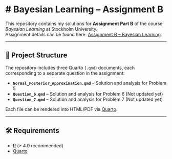 # # Bayesian Learning – Assignment B

This repository contains my solutions for **Assignment Part B** of the course *Bayesian Learning* at Stockholm University.  
Assignment details can be found here: [Assignment B – Bayesian Learning](https://mattiasvillani.com/BayesLearnCourse/assignment/AssignmentPartB.html).

---

## 📂 Project Structure

The repository includes three Quarto (`.qmd`) documents, each corresponding to a separate question in the assignment:

- **`Normal_Posterior_Approximation.qmd`** – Solution and analysis for Problem 5  
- **`Question_6.qmd`** – Solution and analysis for Problem 6 (Not updated yet)  
- **`Question_7.qmd`** – Solution and analysis for Problem 7 (Not updated yet) 

Each file can be rendered into HTML/PDF via [Quarto](https://quarto.org/).

---

## 🛠️ Requirements

- [R](https://cran.r-project.org/) (≥ 4.0 recommended)  
- [Quarto](https://quarto.org/)  